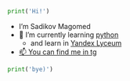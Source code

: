 ``` python
print('Hi!')
```
- I’m Sadikov Magomed
- 🌱 I’m currently learning [python](https://www.python.org)
  - and learn in [Yandex Lyceum](https://yandexlyceum.ru)
- [📫 You can find me in tg](https://t.me/Magprone)
```python
print('bye)')
```
